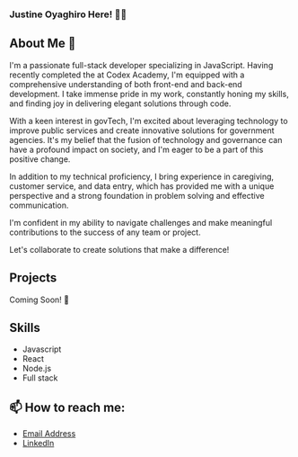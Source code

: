 ### Justine Oyaghiro Here! 👋🏽 



## About Me 🌱

I'm a passionate full-stack developer specializing in JavaScript. Having recently completed the  at Codex Academy, I'm equipped with a comprehensive understanding of both front-end and back-end development. I take immense pride in my work, constantly honing my skills, and finding joy in delivering elegant solutions through code.

With a keen interest in govTech, I'm excited about leveraging technology to improve public services and create innovative solutions for government agencies. It's my belief that the fusion of technology and governance can have a profound impact on society, and I'm eager to be a part of this positive change.

In addition to my technical proficiency, I bring experience in caregiving, customer service, and data entry, which has provided me with a unique perspective and a strong foundation in problem solving and effective communication.

I'm confident in my ability to navigate challenges and make meaningful contributions to the success of any team or project.

Let's collaborate to create solutions that make a difference!





## Projects

Coming Soon! 🚀


## Skills

- Javascript
- React
- Node.js
- Full stack

## 📫 How to reach me:

- [Email Address](joyaghiro@gmail.com)
- [LinkedIn](https://www.linkedin.com/in/justineoyaghiro)





